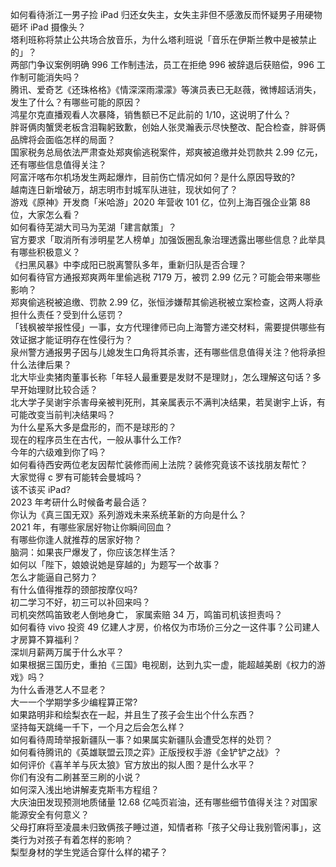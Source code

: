 如何看待浙江一男子捡 iPad 归还女失主，女失主非但不感激反而怀疑男子用硬物砸坏 iPad 摄像头？  
塔利班称将禁止公共场合放音乐，为什么塔利班说「音乐在伊斯兰教中是被禁止的」？  
两部门争议案例明确 996 工作制违法，员工在拒绝 996 被辞退后获赔偿，996 工作制可能消失吗？  
腾讯、爱奇艺《还珠格格》《情深深雨濛濛》等演员表已无赵薇，微博超话消失，发生了什么？有哪些可能的原因？  
鸿星尔克直播观看人次暴降，销售额已不足此前的 1/10，这说明了什么？  
胖哥俩肉蟹煲老板含泪鞠躬致歉，创始人张灵瀚表示尽快整改、配合检查，胖哥俩品牌将会面临怎样的局面？  
国家税务总局依法严肃查处郑爽偷逃税案件，郑爽被追缴并处罚款共 2.99 亿元，还有哪些信息值得关注？  
阿富汗喀布尔机场发生两起爆炸，目前伤亡情况如何？是什么原因导致的?  
越南连日新增破万，胡志明市封城军队进驻，现状如何了？  
游戏《原神》开发商「米哈游」2020 年营收 101 亿，位列上海百强企业第 88 位，大家怎么看？  
如何看待芜湖大司马为芜湖「建言献策」？  
官方要求「取消所有涉明星艺人榜单」加强饭圈乱象治理透露出哪些信息？此举具有哪些积极意义？  
《扫黑风暴》中李成阳已脱离警队多年，重新归队是否合理？  
如何看待官方通报郑爽两年里偷逃税 7179 万，被罚 2.99 亿元？可能会带来哪些影响？  
郑爽偷逃税被追缴、罚款 2.99 亿，张恒涉嫌帮其偷逃税被立案检查，这两人将承担什么责任？受到什么惩罚？  
「钱枫被举报性侵」一事，女方代理律师已向上海警方递交材料，需要提供哪些有效证据才能证明存在性侵行为？  
泉州警方通报男子因与儿媳发生口角将其杀害，还有哪些信息值得关注？他将承担什么法律后果？  
北大毕业卖猪肉董事长称「年轻人最重要是发财不是理财」，怎么理解这句话？多早开始理财比较合适？  
北大学子吴谢宇杀害母亲被判死刑，其亲属表示不满判决结果，若吴谢宇上诉，有可能改变当前判决结果吗？  
为什么星系大多是盘形的，而不是球形的？  
现在的程序员生在古代，一般从事什么工作?  
今年的六级难到你了吗？  
如何看待西安两位老友因帮忙装修而闹上法院？装修究竟该不该找朋友帮忙？  
大家觉得 c 罗有可能转会曼城吗？  
该不该买 iPad?  
2023 年考研什么时候备考最合适？  
你认为《真三国无双》系列游戏未来系统革新的方向是什么？  
2021 年，有哪些家居好物让你瞬间回血？  
有哪些你逢人就推荐的居家好物？  
脑洞：如果丧尸爆发了，你应该怎样生活？  
如何以「陛下，娘娘说她是穿越的」为题写一个故事？  
怎么才能逼自己努力？  
有什么值得推荐的颈部按摩仪吗?  
初二学习不好，初三可以补回来吗？  
司机突然鸣笛致老人倒地身亡， 家属索赔 34 万，鸣笛司机该担责吗？  
如何看待 vivo 投资 49 亿建人才房，价格仅为市场价三分之一这件事？公司建人才房算不算福利？  
深圳月薪两万属于什么水平？  
如果根据三国历史，重拍《三国》电视剧，达到九实一虚，能超越美剧《权力的游戏》吗？  
为什么香港艺人不显老？  
大一一个学期学多少编程算正常?  
如果路明非和绘梨衣在一起，并且生了孩子会生出个什么东西？  
坚持每天跳绳一千下，一个月之后会怎么样？  
如何看待周琦举报新疆队一事？如果属实新疆队会遭受怎样的处罚？  
如何看待腾讯的《英雄联盟云顶之弈》正版授权手游《金铲铲之战》？  
如何评价《喜羊羊与灰太狼》官方放出的拟人图？是什么水平？  
你们有没有二刷甚至三刷的小说？  
如何深入浅出地讲解麦克斯韦方程组？  
大庆油田发现预测地质储量 12.68 亿吨页岩油，还有哪些细节值得关注？对国家能源安全有何意义？  
父母打麻将至凌晨未归致俩孩子睡过道，知情者称「孩子父母让我别管闲事」，这类行为对孩子有着怎样的影响？  
梨型身材的学生党适合穿什么样的裙子？  
